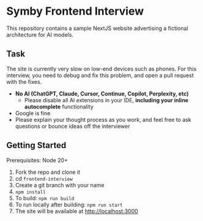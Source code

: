 # Symby Frontend Interview

This repository contains a sample NextJS website advertising a fictional architecture for AI models. 

## Task
The site is currently very slow on low-end devices such as phones. For this interview, you need to debug and fix this problem, and open a pull request with the fixes.

- **No AI (ChatGPT, Claude, Cursor, Continue, Copilot, Perplexity, etc)**
	- Please disable all AI extensions in your IDE, **including your inline autocomplete** functionality
- Google is fine
- Please explain your thought process as you work, and feel free to ask questions or bounce ideas off the interviewer

## Getting Started
Prerequisites: Node 20+

1. Fork the repo and clone it
2. cd `frontend-interview`
3. Create a git branch with your name 
4. `npm install`
5. To build: `npm run build`
6. To run locally after building: `npm run start`
7. The site will be available at [http://localhost:3000](http://localhost:3000)


